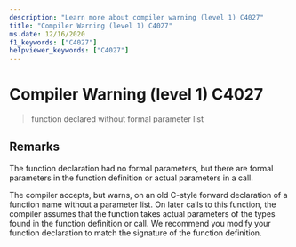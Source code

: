 ```yaml
---
description: "Learn more about compiler warning (level 1) C4027"
title: "Compiler Warning (level 1) C4027"
ms.date: 12/16/2020
f1_keywords: ["C4027"]
helpviewer_keywords: ["C4027"]
---
```

# Compiler Warning (level 1) C4027

> function declared without formal parameter list

## Remarks

The function declaration had no formal parameters, but there are formal parameters in the function definition or actual parameters in a call.

The compiler accepts, but warns, on an old C-style forward declaration of a function name without a parameter list. On later calls to this function, the compiler assumes that the function takes actual parameters of the types found in the function definition or call. We recommend you modify your function declaration
to match the signature of the function definition.
